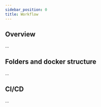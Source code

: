 ```yaml
---
sidebar_position: 0
title: Workflow
---
```


## Overview

<!-- Diagram of the project -->

...

## Folders and docker structure

<!-- Explain the project folders struct (with docker) -->

...

## CI/CD

<!-- About github actions tests and autodeploy of dapp -->

...
